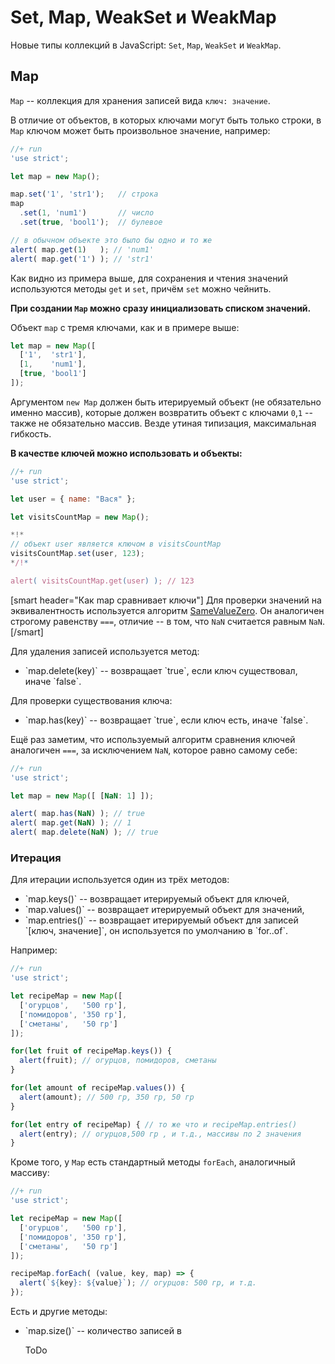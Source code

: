 
# Set, Map, WeakSet и WeakMap

Новые типы коллекций в JavaScript: `Set`, `Map`, `WeakSet` и `WeakMap`.


## Map

`Map` -- коллекция для хранения записей вида `ключ: значение`.

В отличие от объектов, в которых ключами могут быть только строки, в `Map` ключом может быть произвольное значение, например:

```js
//+ run
'use strict';

let map = new Map();

map.set('1', 'str1');   // строка
map
  .set(1, 'num1')       // число
  .set(true, 'bool1');  // булевое

// в обычном объекте это было бы одно и то же
alert( map.get(1)   ); // 'num1'
alert( map.get('1') ); // 'str1'
```

Как видно из примера выше, для сохранения и чтения значений используются методы `get` и `set`, причём `set` можно чейнить.

**При создании `Map` можно сразу инициализовать списком значений.**

Объект `map` с тремя ключами, как и в примере выше:

```js
let map = new Map([
  ['1',  'str1'],
  [1,    'num1'],
  [true, 'bool1']
]);
```

Аргументом `new Map` должен быть итерируемый объект (не обязательно именно массив), которые должен возвратить объект с ключами `0`,`1` -- также не обязательно массив. Везде утиная типизация, максимальная гибкость.

**В качестве ключей можно использовать и объекты:**

```js
//+ run
'use strict';

let user = { name: "Вася" };

let visitsCountMap = new Map();

*!*
// объект user является ключом в visitsCountMap
visitsCountMap.set(user, 123);
*/!*

alert( visitsCountMap.get(user) ); // 123
```

[smart header="Как map сравнивает ключи"]
Для проверки значений на эквивалентность используется алгоритм [SameValueZero](http://www.ecma-international.org/ecma-262/6.0/index.html#sec-samevaluezero). Он аналогичен строгому равенству `===`, отличие -- в том, что `NaN` считается равным `NaN`.
[/smart]

Для удаления записей используется метод:
<ul>
<li>`map.delete(key)` -- возвращает `true`, если ключ существовал, иначе `false`.</li>
</ul>

Для проверки существования ключа:

<ul>
<li>`map.has(key)` -- возвращает `true`, если ключ есть, иначе `false`.</li>
</ul>

Ещё раз заметим, что используемый алгоритм сравнения ключей аналогичен `===`, за исключением `NaN`, которое равно самому себе:

```js
//+ run
'use strict';

let map = new Map([ [NaN: 1] ]);

alert( map.has(NaN) ); // true
alert( map.get(NaN) ); // 1
alert( map.delete(NaN) ); // true
```

### Итерация 

Для итерации используется один из трёх методов:
<ul>
<li>`map.keys()` -- возвращает итерируемый объект для ключей,</li>
<li>`map.values()` -- возвращает итерируемый объект для значений,</li>
<li>`map.entries()` -- возвращает итерируемый объект для записей `[ключ, значение]`, он используется по умолчанию в `for..of`.</li>
</ul>

Например:

```js
//+ run
'use strict';

let recipeMap = new Map([
  ['огурцов',   '500 гр'],
  ['помидоров', '350 гр'],
  ['сметаны',   '50 гр']
]);

for(let fruit of recipeMap.keys()) {
  alert(fruit); // огурцов, помидоров, сметаны
} 

for(let amount of recipeMap.values()) {
  alert(amount); // 500 гр, 350 гр, 50 гр
} 

for(let entry of recipeMap) { // то же что и recipeMap.entries()
  alert(entry); // огурцов,500 гр , и т.д., массивы по 2 значения
} 
```

Кроме того, у `Map` есть стандартный методы `forEach`, аналогичный массиву:

```js
//+ run
'use strict';

let recipeMap = new Map([
  ['огурцов',   '500 гр'],
  ['помидоров', '350 гр'],
  ['сметаны',   '50 гр']
]);

recipeMap.forEach( (value, key, map) => {
  alert(`${key}: ${value}`); // огурцов: 500 гр, и т.д.
});
```








Есть и другие методы:

<ul>
<li>`map.size()` -- количество записей в


ToDo

